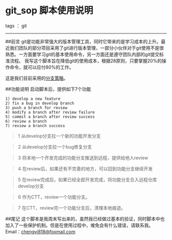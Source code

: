 ﻿# git_sop 脚本使用说明

tags ： git

---

##前言
git是功能非常强大的版本管理工具，同时它带来的是学习成本的上升。最近我们团队的部分项目采用了git进行版本管理，一部分小伙伴对于git使用不是很熟悉。一方面要学习git的基本使用命令，另一方面还是遵守团队内部的git提交标准流程。
我写这个脚本旨在降低git的使用成本，根据28原则，只要掌握20%的操作命令，就可以应付80%的工作。

这是我们目前采用的[分支策略](http://mp.weixin.qq.com/s?__biz=MzAxODI5ODMwOA==&mid=212227888&idx=1&sn=1f5ed317868323b5ded102c62a5cb942#rd)。

##功能说明
启动脚本后，提供如下7个功能
```
1) develop a new feature
2) fix a bug in develop branch
3) push a branch for review
4) modify a branch after review failure
5) commit a branch after review success
6) review a branch
7) review a branch success
```
>1 从develop分支拉一个新的功能开发分支

>2 从develop分支拉一个bug修复分支

>3 将本地一个开发完成的功能分支推送到远程，提供给他人review

>4 在review后，如果还有不完善的地方，可以回到功能分支继续开发

>5 在review完成后，如果已经全部开发完成，将功能分支合入远程仓库develop分支

>6 作为CTT，review一个功能分支。

>7 在CTT，review完一个功能分支后，清理本地痕迹。

##尾记
这个脚本是我周末写出来的，虽然我已经做过基本的验证，同时脚本中也加入了一些保护机制。但是在使用过程中，难免会有什么错误，请联系我。Email：chengyi818@foxmail.com



